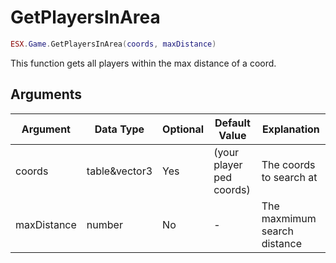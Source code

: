 # GetPlayersInArea

```lua
ESX.Game.GetPlayersInArea(coords, maxDistance)
```

This function gets all players within the max distance of a coord.

## Arguments

| Argument    | Data Type     | Optional | Default Value            | Explanation                  |
| ----------- | ------------- | -------- | ------------------------ | ---------------------------- |
| coords      | table&vector3 | Yes      | (your player ped coords) | The coords to search at      |
| maxDistance | number        | No       | -                        | The maxmimum search distance |
